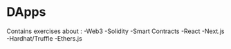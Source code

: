 # DApps

Contains exercises about :
-Web3
-Solidity
-Smart Contracts
-React
-Next.js
-Hardhat/Truffle
-Ethers.js
